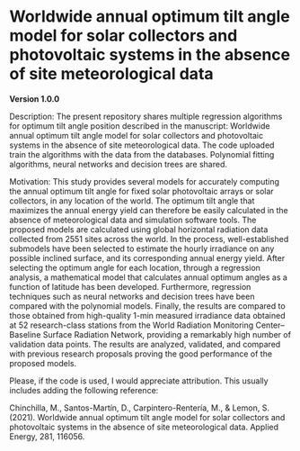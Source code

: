# Worldwide annual optimum tilt angle model for solar collectors and photovoltaic systems in the absence of site meteorological data

**Version 1.0.0**

Description: The present repository shares multiple regression algorithms for optimum tilt angle position described in the manuscript: Worldwide annual optimum tilt angle model for solar collectors and photovoltaic systems in the absence of site meteorological data. The code uploaded train the algorithms with the data from the databases. Polynomial fitting algorithms, neural networks and decision trees are shared.

Motivation: This study provides several models for accurately computing the annual optimum tilt angle for fixed solar photovoltaic arrays or solar collectors, in any location of the world. The optimum tilt angle that maximizes the annual energy yield can therefore be easily calculated in the absence of meteorological data and simulation software tools. The proposed models are calculated using global horizontal radiation data collected from 2551 sites across the world. In the process, well-established submodels have been selected to estimate the hourly irradiance on any possible inclined surface, and its corresponding annual energy yield. After selecting the optimum angle for each location, through a regression analysis, a mathematical model that calculates annual optimum angles as a function of latitude has been developed. Furthermore, regression techniques such as neural networks and decision trees have been compared with the polynomial models. Finally, the results are compared to those obtained from high-quality 1-min measured irradiance data obtained at 52 research-class stations from the World Radiation Monitoring Center–Baseline Surface Radiation Network, providing a remarkably high number of validation data points. The results are analyzed, validated, and compared with previous research proposals proving the good performance of the proposed models.

Please, if the code is used, I would appreciate attribution. This usually includes adding the following reference: 

Chinchilla, M., Santos-Martín, D., Carpintero-Rentería, M., & Lemon, S. (2021). Worldwide annual optimum tilt angle model for solar collectors and photovoltaic systems in the absence of site meteorological data. Applied Energy, 281, 116056.
